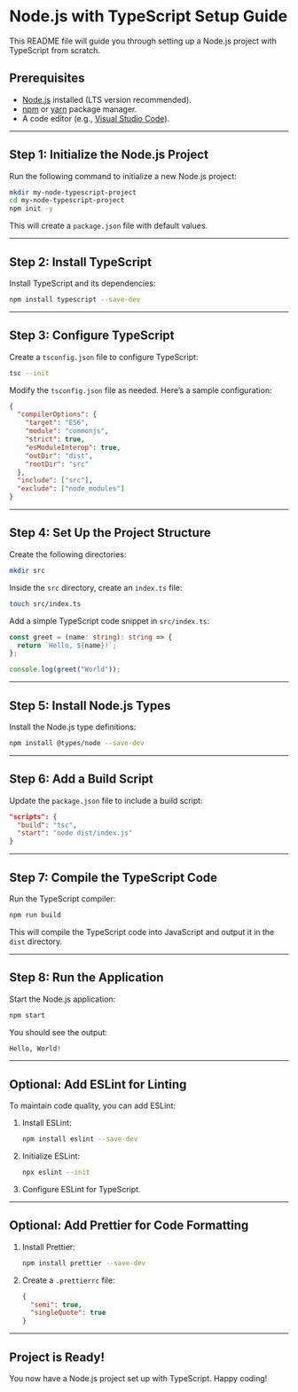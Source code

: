 # Node.js with TypeScript Setup Guide

This README file will guide you through setting up a Node.js project with TypeScript from scratch.

## Prerequisites

- [Node.js](https://nodejs.org/) installed (LTS version recommended).
- [npm](https://www.npmjs.com/) or [yarn](https://yarnpkg.com/) package manager.
- A code editor (e.g., [Visual Studio Code](https://code.visualstudio.com/)).

---

## Step 1: Initialize the Node.js Project

Run the following command to initialize a new Node.js project:

```bash
mkdir my-node-typescript-project
cd my-node-typescript-project
npm init -y
```

This will create a `package.json` file with default values.

---

## Step 2: Install TypeScript

Install TypeScript and its dependencies:

```bash
npm install typescript --save-dev
```

---

## Step 3: Configure TypeScript

Create a `tsconfig.json` file to configure TypeScript:

```bash
tsc --init
```

Modify the `tsconfig.json` file as needed. Here’s a sample configuration:

```json
{
  "compilerOptions": {
    "target": "ES6",
    "module": "commonjs",
    "strict": true,
    "esModuleInterop": true,
    "outDir": "dist",
    "rootDir": "src"
  },
  "include": ["src"],
  "exclude": ["node_modules"]
}
```

---

## Step 4: Set Up the Project Structure

Create the following directories:

```bash
mkdir src
```

Inside the `src` directory, create an `index.ts` file:

```bash
touch src/index.ts
```

Add a simple TypeScript code snippet in `src/index.ts`:

```typescript
const greet = (name: string): string => {
  return `Hello, ${name}!`;
};

console.log(greet("World"));
```

---

## Step 5: Install Node.js Types

Install the Node.js type definitions:

```bash
npm install @types/node --save-dev
```

---

## Step 6: Add a Build Script

Update the `package.json` file to include a build script:

```json
"scripts": {
  "build": "tsc",
  "start": "node dist/index.js"
}
```

---

## Step 7: Compile the TypeScript Code

Run the TypeScript compiler:

```bash
npm run build
```

This will compile the TypeScript code into JavaScript and output it in the `dist` directory.

---

## Step 8: Run the Application

Start the Node.js application:

```bash
npm start
```

You should see the output:

```bash
Hello, World!
```

---

## Optional: Add ESLint for Linting

To maintain code quality, you can add ESLint:

1. Install ESLint:

   ```bash
   npm install eslint --save-dev
   ```

2. Initialize ESLint:

   ```bash
   npx eslint --init
   ```

3. Configure ESLint for TypeScript.

---

## Optional: Add Prettier for Code Formatting

1. Install Prettier:

   ```bash
   npm install prettier --save-dev
   ```

2. Create a `.prettierrc` file:

   ```json
   {
     "semi": true,
     "singleQuote": true
   }
   ```

---

## Project is Ready!

You now have a Node.js project set up with TypeScript. Happy coding!
